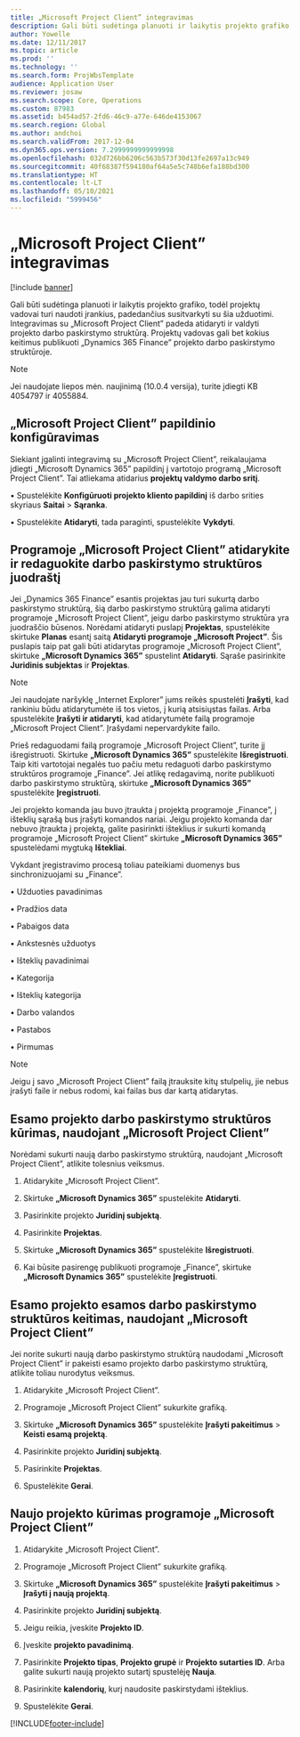 ```yaml
---
title: „Microsoft Project Client” integravimas
description: Gali būti sudėtinga planuoti ir laikytis projekto grafiko, todėl projektų vadovai turi naudoti įrankius, padedančius susitvarkyti su šia užduotimi. Integravimas su „Microsoft Project Client” padeda atidaryti ir valdyti projekto darbo paskirstymo struktūrą.
author: Yowelle
ms.date: 12/11/2017
ms.topic: article
ms.prod: ''
ms.technology: ''
ms.search.form: ProjWbsTemplate
audience: Application User
ms.reviewer: josaw
ms.search.scope: Core, Operations
ms.custom: 87983
ms.assetid: b454ad57-2fd6-46c9-a77e-646de4153067
ms.search.region: Global
ms.author: andchoi
ms.search.validFrom: 2017-12-04
ms.dyn365.ops.version: 7.2999999999999998
ms.openlocfilehash: 032d726bb6206c563b573f30d13fe2697a13c949
ms.sourcegitcommit: 40f68387f594180af64a5e5c748b6efa188bd300
ms.translationtype: HT
ms.contentlocale: lt-LT
ms.lasthandoff: 05/10/2021
ms.locfileid: "5999456"
---
```

# <a name="microsoft-project-client-integration"></a>„Microsoft Project Client” integravimas

[!include [banner](../includes/banner.md)]

Gali būti sudėtinga planuoti ir laikytis projekto grafiko, todėl projektų vadovai turi naudoti įrankius, padedančius susitvarkyti su šia užduotimi. Integravimas su „Microsoft Project Client” padeda atidaryti ir valdyti projekto darbo paskirstymo struktūrą. Projektų vadovas gali bet kokius keitimus publikuoti „Dynamics 365 Finance” projekto darbo paskirstymo struktūroje.

> [!NOTE]
> Jei naudojate liepos mėn. naujinimą (10.0.4 versija), turite įdiegti KB 4054797 ir 4055884.

## <a name="configure-the-microsoft-project-client-add-in"></a>„Microsoft Project Client” papildinio konfigūravimas
Siekiant įgalinti integravimą su „Microsoft Project Client”, reikalaujama įdiegti „Microsoft Dynamics 365” papildinį į vartotojo programą „Microsoft Project Client”. Tai atliekama atidarius **projektų valdymo darbo sritį**.

• Spustelėkite **Konfigūruoti projekto kliento papildinį** iš darbo srities skyriaus **Saitai** > **Sąranka**.

• Spustelėkite **Atidaryti**, tada paraginti, spustelėkite **Vykdyti**.

## <a name="open-and-edit-an-existing-draft-work-breakdown-structure-in-microsoft-project-client"></a>Programoje „Microsoft Project Client” atidarykite ir redaguokite darbo paskirstymo struktūros juodraštį
Jei „Dynamics 365 Finance” esantis projektas jau turi sukurtą darbo paskirstymo struktūrą, šią darbo paskirstymo struktūrą galima atidaryti programoje „Microsoft Project Client”, jeigu darbo paskirstymo struktūra yra juodraščio būsenos. Norėdami atidaryti puslapį **Projektas**, spustelėkite skirtuke **Planas** esantį saitą **Atidaryti programoje „Microsoft Project”**. Šis puslapis taip pat gali būti atidarytas programoje „Microsoft Project Client”, skirtuke **„Microsoft Dynamics 365”** spustelint **Atidaryti**. Sąraše pasirinkite **Juridinis subjektas** ir **Projektas**.

> [!NOTE]
> Jei naudojate naršyklę „Internet Explorer” jums reikės spustelėti **Įrašyti**, kad rankiniu būdu atidarytumėte iš tos vietos, į kurią atsisiųstas failas. Arba spustelėkite **Įrašyti ir atidaryti**, kad atidarytumėte failą programoje „Microsoft Project Client”. Įrašydami nepervardykite failo.

Prieš redaguodami failą programoje „Microsoft Project Client”, turite jį išregistruoti. Skirtuke **„Microsoft Dynamics 365”** spustelėkite **Išregistruoti**. Taip kiti vartotojai negalės tuo pačiu metu redaguoti darbo paskirstymo struktūros programoje „Finance”. Jei atlikę redagavimą, norite publikuoti darbo paskirstymo struktūrą, skirtuke **„Microsoft Dynamics 365”** spustelėkite **Įregistruoti**.

Jei projekto komanda jau buvo įtraukta į projektą programoje „Finance”, į išteklių sąrašą bus įrašyti komandos nariai. Jeigu projekto komanda dar nebuvo įtraukta į projektą, galite pasirinkti išteklius ir sukurti komandą programoje „Microsoft Project Client” skirtuke **„Microsoft Dynamics 365”** spustelėdami mygtuką **Ištekliai**. 

Vykdant įregistravimo procesą toliau pateikiami duomenys bus sinchronizuojami su „Finance”.

•   Užduoties pavadinimas

•   Pradžios data

•   Pabaigos data

•   Ankstesnės užduotys

•   Išteklių pavadinimai

•   Kategorija

•   Išteklių kategorija

•   Darbo valandos

•   Pastabos

•   Pirmumas

> [!NOTE]
> Jeigu į savo „Microsoft Project Client” failą įtrauksite kitų stulpelių, jie nebus įrašyti faile ir nebus rodomi, kai failas bus dar kartą atidarytas.

## <a name="create-the-work-breakdown-structure-for-an-existing-project-using-microsoft-project-client"></a>Esamo projekto darbo paskirstymo struktūros kūrimas, naudojant „Microsoft Project Client”
Norėdami sukurti naują darbo paskirstymo struktūrą, naudojant „Microsoft Project Client”, atlikite tolesnius veiksmus.


1.  Atidarykite „Microsoft Project Client”.

2.  Skirtuke **„Microsoft Dynamics 365”** spustelėkite **Atidaryti**.

3.  Pasirinkite projekto **Juridinį subjektą**.

4.  Pasirinkite **Projektas**.

5.  Skirtuke **„Microsoft Dynamics 365”** spustelėkite **Išregistruoti**.

6.  Kai būsite pasirengę publikuoti programoje „Finance”, skirtuke **„Microsoft Dynamics 365”** spustelėkite **Įregistruoti**.

## <a name="replace-the-existing-work-breakdown-structure-for-an-existing-project-using-microsoft-project-client"></a>Esamo projekto esamos darbo paskirstymo struktūros keitimas, naudojant „Microsoft Project Client”
Jei norite sukurti naują darbo paskirstymo struktūrą naudodami „Microsoft Project Client” ir pakeisti esamo projekto darbo paskirstymo struktūrą, atlikite toliau nurodytus veiksmus.

1.  Atidarykite „Microsoft Project Client”.

2.  Programoje „Microsoft Project Client” sukurkite grafiką.

3.  Skirtuke **„Microsoft Dynamics 365”** spustelėkite **Įrašyti pakeitimus** > **Keisti esamą projektą**.

4.  Pasirinkite projekto **Juridinį subjektą**.

5.  Pasirinkite **Projektas**.

6.  Spustelėkite **Gerai**.

## <a name="create-a-new-project-from-within-microsoft-project-client"></a>Naujo projekto kūrimas programoje „Microsoft Project Client”


1.  Atidarykite „Microsoft Project Client”.

2.  Programoje „Microsoft Project Client” sukurkite grafiką.

3.  Skirtuke **„Microsoft Dynamics 365”** spustelėkite **Įrašyti pakeitimus** > **Įrašyti į naują projektą**.

4.  Pasirinkite projekto **Juridinį subjektą**.

5.  Jeigu reikia, įveskite **Projekto ID**.

6.  Įveskite **projekto pavadinimą**.

7.  Pasirinkite **Projekto tipas**, **Projekto grupė** ir **Projekto sutarties ID**. Arba galite sukurti naują projekto sutartį spustelėję **Nauja**.

8.  Pasirinkite **kalendorių**, kurį naudosite paskirstydami išteklius.

11. Spustelėkite **Gerai**.


[!INCLUDE[footer-include](../includes/footer-banner.md)]